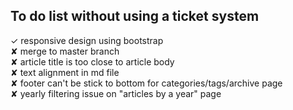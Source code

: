 ## To do list without using a ticket system
✓ responsive design using bootstrap   
✘ merge to master branch   
✘ article title is too close to article body   
✘ text alignment in md file   
✘ footer can't be stick to bottom for categories/tags/archive page   
✘ yearly filtering issue on "articles by a year" page  
